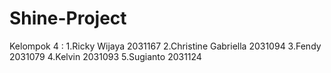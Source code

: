 # Shine-Project

Kelompok 4 :
1.Ricky Wijaya 2031167
2.Christine Gabriella 2031094
3.Fendy 2031079
4.Kelvin 2031093
5.Sugianto 2031124

